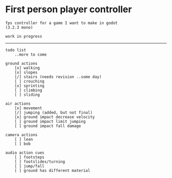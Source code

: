 # First person player controller

    fps controller for a game I want to make in godot
    (3.2.3 mono)

    work in progress
___

    todo list
        ..more to come

    ground actions
        [x] walking
        [x] slopes
        [/] stairs (needs revision ..some day)
        [ ] crouching
        [x] sprinting
        [ ] climbing
        [ ] sliding

    air actions
        [x] movement
        [/] jumping (added, but not final)
        [x] ground impact decrease velocity
        [ ] ground impact limit jumping
        [ ] ground impact fall damage

    camera actions
        [ ] lean
        [ ] bob

    audio action cues
        [ ] footsteps
        [ ] footslides/turning
        [ ] jump/fall
        [ ] ground has different material